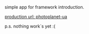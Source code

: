 simple app for framework introduction.

[production url: photoplanet-ua](http://photoplanet-ua.herokuapp.com/ "Photo Planet" )

p.s. nothing work`s yet :(
